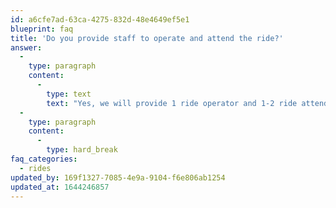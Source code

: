 ```yaml
---
id: a6cfe7ad-63ca-4275-832d-48e4649ef5e1
blueprint: faq
title: 'Do you provide staff to operate and attend the ride?'
answer:
  -
    type: paragraph
    content:
      -
        type: text
        text: "Yes, we will provide 1 ride operator and 1-2 ride attendants.\_"
  -
    type: paragraph
    content:
      -
        type: hard_break
faq_categories:
  - rides
updated_by: 169f1327-7085-4e9a-9104-f6e806ab1254
updated_at: 1644246857
---
```

